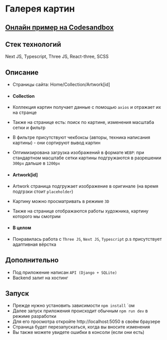 # Галерея картин

## [Онлайн пример на Codesandbox](https://codesandbox.io/p/github/GamaRayL/gallery)

## Стек технологий

Next JS, Typescript, Three JS, React-three, SCSS

## Описание

- Страницы сайта: Home/Collection/Artwork[id]

- #### Сollection

- Коллекция картин получает данные с помощью `axios` и отражает их на странце
- Также на странице есть: поиск по картине, изменения масштаба сетки и фильтр
- В фильтре присутствуют чекбоксы (авторы, техника написания картины) - они сортируют вывод картин
- Оптимизирована загрузка изображений в формате `WEBP`:
  при стандартном масштабе сетки картины подгружаются в разрешении `300px`
  дальше в `1200px`

- #### Artwork[id]

- Artwork страница подгружает изображение в оригинале (на время подгрзки стоит `placeholder`)
- Картину можно просматривать в режиме `3D`
- Также на странице отображаются работы художника, картину которого мы смотрим

- #### В целом

- Понравилась работа с `Three JS`, `Next JS`, `Typescript`
  p.s присутствует адаптивная вёрстка

## Дополнительно

- Под приложение написан `API (Django + SQLite)`
- Backend залит на хостинг

## Запуск

- Прежде нужно установить зависимости `npm install` `ом
- Далее запуск приложения происходит обычным `npm run dev` в режиме разработки
- Для его просмотра откройте http://localhost:5050 в своём браузере
- Страница будет перезапускаться, когда вы вносите изменения
- Вы также можете увидете ошибки в консоли (если они есть)
